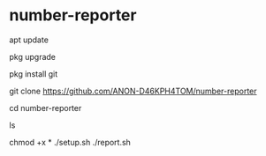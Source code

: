 # number-reporter
apt update

pkg upgrade

pkg install git

git clone https://github.com/ANON-D46KPH4TOM/number-reporter

cd number-reporter

ls

chmod +x *
./setup.sh
 ./report.sh
